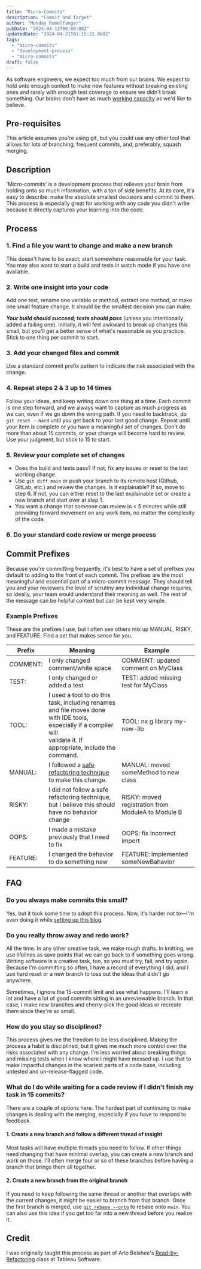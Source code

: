 ```yaml
---
title: "Micro-Commits"
description: "Commit and forget"
author: "Monday Romelfanger"
pubDate: "2024-04-13T00:00:00Z"
updatedDate: "2024-04-21T01:15:22.000Z"
tags:
  - "micro-commits"
  - "development-process"
  - "micro-commits"
draft: false
---
```

As software engineers, we expect too much from our brains. We expect to hold onto enough context to make new features without breaking existing ones and rarely with enough test coverage to ensure we didn't break something. Our brains don't have as much [working capacity](https://en.wikipedia.org/wiki/The_Magical_Number_Seven,_Plus_or_Minus_Two) as we'd like to believe.

## Pre-requisites

This article assumes you're using git, but you could use any other tool that allows for lots of branching, frequent commits, and, preferably, squash merging.

## Description

'Micro-commits' is a development process that relieves your brain from holding onto so much information, with a ton of side benefits. At its core, it's easy to describe: make the absolute smallest decisions and commit to them. This process is especially great for working with any code you didn't write because it directly captures your learning into the code.

## Process

### 1. Find a file you want to change and make a new branch

This doesn't have to be exact; start somewhere reasonable for your task. You may also want to start a build and tests in watch mode if you have one available.

### 2. Write one insight into your code

Add one test, rename one variable or method, extract one method, or make one small feature change. It should be the smallest decision you can make.

_**Your build should succeed; tests should pass**_ (unless you intentionally added a failing one).
Initially, it will feel awkward to break up changes this small, but you'll get a better sense of what's reasonable as you practice. Stick to one thing per commit to start.

### 3. Add your changed files and commit

Use a standard commit prefix pattern to indicate the risk associated with the change.

### 4. Repeat steps 2 & 3 up to 14 times

Follow your ideas, and keep writing down one thing at a time. Each commit is one step forward, and we always want to capture as much progress as we can, even if we go down the wrong path. If you need to backtrack, do `git reset --hard` until you get back to your last good change. Repeat until your item is complete or you have a meaningful set of changes. Don't do more than about 15 commits, or your change will become hard to review. Use your judgment, but stick to 15 to start.

### 5. Review your complete set of changes

- Does the build and tests pass? If not, fix any issues or reset to the last working change.
- Use `git diff main` or push your branch to its remote host (Github, GitLab, etc.) and review the changes.
Is it explainable? If so, move to step 6. If not, you can either reset to the last explainable set or create a new branch and start over at step 1.
- You want a change that someone can review in < 5 minutes while still providing forward movement on any work item, no matter the complexity of the code.

### 6. Do your standard code review or merge process

## Commit Prefixes

Because you're committing frequently, it's best to have a set of prefixes you default to adding to the front of each commit. The prefixes are the most meaningful and essential part of a micro-commit message. They should tell you and your reviewers the level of scrutiny any individual change requires, so ideally, your team would understand their meaning as well. The rest of the message can be helpful context but can be kept very simple.

### Example Prefixes

These are the prefixes I use, but I often see others mix up MANUAL, RISKY, and FEATURE. Find a set that makes sense for you.

| Prefix   | Meaning                                                                                                                                                                          | Example                                            |
| -------- | -------------------------------------------------------------------------------------------------------------------------------------------------------------------------------- | -------------------------------------------------- |
| COMMENT: | I only changed comment/white space                                                                                                                                               | COMMENT: updated comment on MyClass                |
| TEST:    | I only changed or added a test                                                                                                                                                   | TEST: added missing test for MyClass               |
| TOOL:    | I used a tool to do this task, including renames<br/>and file moves done with IDE tools, especially if a compiler will<br/>validate it. If appropriate, include the command. | TOOL: nx g library my-new-lib                      |
| MANUAL:  | I followed a [safe refactoring technique](https://refactoring.guru/refactoring/catalog) to make this change.                                                                     | MANUAL: moved someMethod to new class              |
| RISKY:   | I did not follow a safe refactoring technique,<br/>but I believe this should have no behavior change                                                                             | RISKY: moved registration from ModuleA to Module B |
| OOPS:    | I made a mistake previously that I need to fix                                                                                                                                   | OOPS: fix incorrect import                         |
| FEATURE: | I changed the behavior to do something new                                                                                                                                       | FEATURE: implemented someNewBahavior               |

## FAQ

### Do you always make commits this small?

Yes, but it took some time to adopt this process. Now, it's harder not to—I'm even doing it while [setting up this blog](https://github.com/monday-sun/monday-sun.github.io/pull/12/commits).

### Do you really throw away and redo work?

All the time. In any other creative task, we make rough drafts. In knitting, we use lifelines as save points that we can go back to if something goes wrong. Writing software is a creative task, too, so you must try, fail, and try again. Because I'm committing so often, I have a record of everything I did, and I use hard reset or a new branch to toss out the ideas that didn't go anywhere.

Sometimes, I ignore the 15-commit limit and see what happens. I'll learn a lot and have a lot of good commits sitting in an unreviewable branch. In that case, I make new branches and cherry-pick the good ideas or recreate them since they're so small.

### How do you stay so disciplined?

This process gives me the freedom to be less disciplined. Making the process a habit is disciplined, but it gives me much more control over the risks associated with any change. I'm less worried about breaking things and missing tests when I know where I might have messed up. I use that to make impactful changes in the scariest parts of a code base, including untested and un-release-flagged code.

### What do I do while waiting for a code review if I didn't finish my task in 15 commits?

There are a couple of options here. The hardest part of continuing to make changes is dealing with the merging, especially if you have to respond to feedback.

#### 1. Create a new branch and follow a different thread of insight

Most tasks will have multiple threads you need to follow. If other things need changing that have minimal overlap, you can create a new branch and work on those. I'll often merge four or so of these branches before having a branch that brings them all together.

#### 2. Create a new branch from the original branch

If you need to keep following the same thread or another that overlaps with the current changes, it might be easier to branch from that branch. Once the first branch is merged, use [`git rebase --onto`](https://womanonrails.com/git-rebase-onto) to rebase onto `main`. You can also use this idea if you get too far into a new thread before you realize it.

## Credit

I was originally taught this process as part of Arlo Belshee's [Read-by-Refactoring](https://arlobelshee.com/the-core-6-refactorings/) class at Tableau Software.